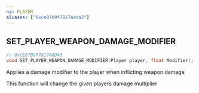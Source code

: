 ```yaml
---
ns: PLAYER
aliases: ["0xce07b9f7817aada3"]
---
```

## SET_PLAYER_WEAPON_DAMAGE_MODIFIER

```c
// 0xCE07B9F7817AADA3
void SET_PLAYER_WEAPON_DAMAGE_MODIFIER(Player player, float Modifier);
```

Applies a damage modifier to the player when inflicting weapon damage

This function will change the given players damage multiplier


